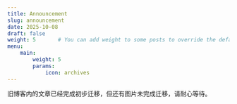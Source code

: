 ```yaml
---
title: Announcement
slug: announcement
date: 2025-10-08
draft: false
weight: 5       # You can add weight to some posts to override the default sorting (date descending)
menu:
    main:
        weight: 5
        params: 
            icon: archives
---
```


旧博客内的文章已经完成初步迁移，但还有图片未完成迁移，请耐心等待。

